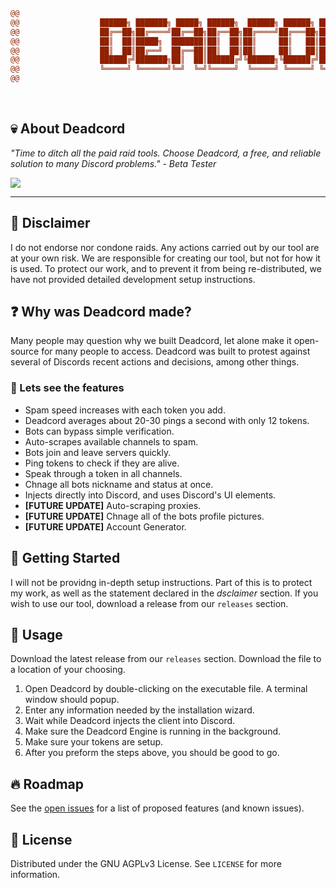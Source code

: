 ```diff
@@                                                                                                       @@
@@                  ██████╗ ███████╗ █████╗ ██████╗  ██████╗ ██████╗ ██████╗ ██████╗                     @@
@@                  ██╔══██╗██╔════╝██╔══██╗██╔══██╗██╔════╝██╔═══██╗██╔══██╗██╔══██╗                    @@
@@                  ██║  ██║█████╗  ███████║██║  ██║██║     ██║   ██║██████╔╝██║  ██║                    @@
@@                  ██║  ██║██╔══╝  ██╔══██║██║  ██║██║     ██║   ██║██╔══██╗██║  ██║                    @@
@@                  ██████╔╝███████╗██║  ██║██████╔╝╚██████╗╚██████╔╝██║  ██║██████╔╝                    @@
@@                  ╚═════╝ ╚══════╝╚═╝  ╚═╝╚═════╝  ╚═════╝ ╚═════╝ ╚═╝  ╚═╝╚═════╝                     @@
@@                                                                                                       @@
```

<br>

## 💀 About Deadcord
*"Time to ditch all the paid raid tools. Choose Deadcord, a free, and reliable solution to many Discord problems." - Beta Tester* 

<img align="center" src = "https://github.com/Galaxzy345/Deadcord/blob/main/deadcord_screenshot.png?raw=true"/>

---

## 🚨 Disclaimer
I do not endorse nor condone raids. Any actions carried out by our tool are at your own risk. We are responsible for creating our tool, but not for how it is used.
To protect our work, and to prevent it from being re-distributed, we have not provided detailed development setup instructions.

## ❓ Why was Deadcord made?
Many people may question why we built Deadcord, let alone make it open-source for many people to access. Deadcord was built to protest against several of Discords recent actions and decisions, among other things.

### 🚀 Lets see the features
* Spam speed increases with each token you add.
* Deadcord averages about 20-30 pings a second with only 12 tokens.
* Bots can bypass simple verification.
* Auto-scrapes available channels to spam.
* Bots join and leave servers quickly. 
* Ping tokens to check if they are alive.
* Speak through a token in all channels.
* Chnage all bots nickname and status at once.
* Injects directly into Discord, and uses Discord's UI elements.
* **[FUTURE UPDATE]** Auto-scraping proxies.
* **[FUTURE UPDATE]** Chnage all of the bots profile pictures.
* **[FUTURE UPDATE]** Account Generator.

## 🏁 Getting Started

I will not be providng in-depth setup instructions. Part of this is to protect my work, as well as the statement declared in the *dsclaimer* section. If you wish to use our tool, download a release from our `releases` section.

## 🧰 Usage

Download the latest release from our `releases` section. Download the file to a location of your choosing.

1. Open Deadcord by double-clicking on the executable file. A terminal window should popup.
2. Enter any information needed by the installation wizard. 
3. Wait while Deadcord injects the client into Discord.
4. Make sure the Deadcord Engine is running in the background.
5. Make sure your tokens are setup.
6. After you preform the steps above, you should be good to go. 

## 🔥 Roadmap

See the [open issues]() for a list of proposed features (and known issues).

## 📜 License

Distributed under the GNU AGPLv3 License. See `LICENSE` for more information.
